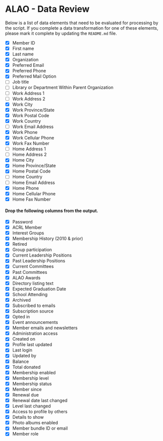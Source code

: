 ALAO - Data Review
==================

Below is a list of data elements that need to be evaluated for processing by the script. If you complete a data transformation for one of these elements, please mark it complete by updating the `README.md` file.

- [x] Member ID
- [x] First name
- [x] Last name
- [x] Organization
- [x] Preferred Email
- [x] Preferred Phone
- [x] Preferred Mail Option
- [ ] Job title
- [ ] Library or Department Within Parent Organization
- [ ] Work Address 1
- [ ] Work Address 2
- [x] Work City
- [x] Work Province/State
- [x] Work Postal Code
- [x] Work Country
- [ ] Work Email Address
- [x] Work Phone
- [x] Work Cellular Phone
- [x] Work Fax Number
- [ ] Home Address 1
- [ ] Home Address 2
- [x] Home City
- [x] Home Province/State
- [x] Home Postal Code
- [ ] Home Country
- [ ] Home Email Address
- [x] Home Phone
- [x] Home Cellular Phone
- [x] Home Fax Number

#### Drop the following columns from the output.
- [x] Password
- [x] ACRL Member
- [x] Interest Groups
- [x] Membership History (2010 & prior)
- [x] Retired
- [x] Group participation
- [x] Current Leadership Positions
- [x] Past Leadership Positions
- [x] Current Committees
- [x] Past Committees
- [x] ALAO Awards
- [x] Directory listing text
- [x] Expected Graduation Date
- [x] School Attending
- [x] Archived
- [x] Subscribed to emails
- [x] Subscription source
- [x] Opted in
- [x] Event announcements
- [x] Member emails and newsletters
- [x] Administration access
- [x] Created on
- [x] Profile last updated
- [x] Last login
- [x] Updated by
- [x] Balance
- [x] Total donated
- [x] Membership enabled
- [x] Membership level
- [x] Membership status
- [x] Member since
- [x] Renewal due
- [x] Renewal date last changed
- [x] Level last changed
- [x] Access to profile by others
- [x] Details to show
- [x] Photo albums enabled
- [x] Member bundle ID or email
- [x] Member role